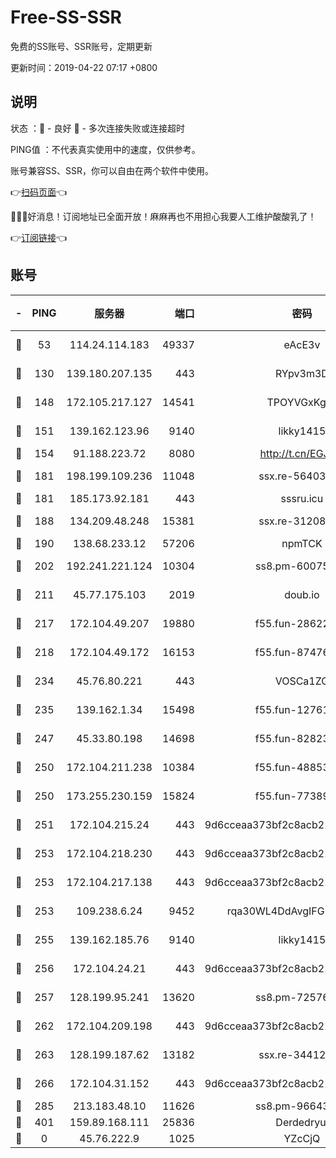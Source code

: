 # Free-SS-SSR

免费的SS账号、SSR账号，定期更新

更新时间：2019-04-22 07:17 +0800

## 说明

状态     ：🙂 - 良好 🙁 - 多次连接失败或连接超时

PING值   ：不代表真实使用中的速度，仅供参考。

账号兼容SS、SSR，你可以自由在两个软件中使用。

👉[扫码页面](https://liesauer.github.io/Free-SS-SSR/)👈

🎉🎉🎉好消息！订阅地址已全面开放！麻麻再也不用担心我要人工维护酸酸乳了！

👉[订阅链接](https://www.liesauer.net/yogurt/subscribe?ACCESS_TOKEN=DAYxR3mMaZAsaqUb)👈

## 账号

|-|PING|服务器|端口|密码|加密方式|区域|
|:----:|:----:|:-----:|-----:|:----:|:----:|:----:|
|🙂|53|114.24.114.183|49337|eAcE3v|chacha20-ietf|TW|
|🙂|130|139.180.207.135|443|RYpv3m3D|aes-256-cfb|JP|
|🙂|148|172.105.217.127|14541|TPOYVGxKglpi|aes-256-cfb|JP|
|🙂|151|139.162.123.96|9140|likky1415|aes-256-cfb|JP|
|🙂|154|91.188.223.72|8080|http://t.cn/EGJIyrl|rc4-md5|RU|
|🙂|181|198.199.109.236|11048|ssx.re-56403118|aes-256-cfb|US|
|🙂|181|185.173.92.181|443|sssru.icu|rc4-md5|RU|
|🙂|188|134.209.48.248|15381|ssx.re-31208533|aes-256-cfb|US|
|🙂|190|138.68.233.12|57206|npmTCK|rc4-md5|US|
|🙂|202|192.241.221.124|10304|ss8.pm-60075022|aes-256-cfb|US|
|🙂|211|45.77.175.103|2019|doub.io|aes-128-ctr|SG|
|🙂|217|172.104.49.207|19880|f55.fun-28622670|aes-256-cfb|SG|
|🙂|218|172.104.49.172|16153|f55.fun-87476561|aes-256-cfb|SG|
|🙂|234|45.76.80.221|443|VOSCa1ZG|aes-256-cfb|DE|
|🙂|235|139.162.1.34|15498|f55.fun-12761038|aes-256-cfb|SG|
|🙂|247|45.33.80.198|14698|f55.fun-82823193|aes-256-cfb|US|
|🙂|250|172.104.211.238|10384|f55.fun-48853529|aes-256-cfb|US|
|🙂|250|173.255.230.159|15824|f55.fun-77389160|aes-256-cfb|US|
|🙂|251|172.104.215.24|443|9d6cceaa373bf2c8acb22e60b6a58be6|aes-256-cfb|US|
|🙂|253|172.104.218.230|443|9d6cceaa373bf2c8acb22e60b6a58be6|aes-256-cfb|US|
|🙂|253|172.104.217.138|443|9d6cceaa373bf2c8acb22e60b6a58be6|aes-256-cfb|US|
|🙂|253|109.238.6.24|9452|rqa30WL4DdAvgIFG6Fs3znzTa|aes-256-cfb|FR|
|🙂|255|139.162.185.76|9140|likky1415|aes-256-cfb|DE|
|🙂|256|172.104.24.21|443|9d6cceaa373bf2c8acb22e60b6a58be6|aes-256-cfb|US|
|🙂|257|128.199.95.241|13620|ss8.pm-72576399|aes-256-cfb|SG|
|🙂|262|172.104.209.198|443|9d6cceaa373bf2c8acb22e60b6a58be6|aes-256-cfb|US|
|🙂|263|128.199.187.62|13182|ssx.re-34412069|aes-256-cfb|SG|
|🙂|266|172.104.31.152|443|9d6cceaa373bf2c8acb22e60b6a58be6|aes-256-cfb|US|
|🙂|285|213.183.48.10|11626|ss8.pm-96643896|rc4-md5|RU|
|🙂|401|159.89.168.111|25836|Derdedryuj|chacha20|IN|
|🙁|0|45.76.222.9|1025|YZcCjQ|rc4-md5|JP|
